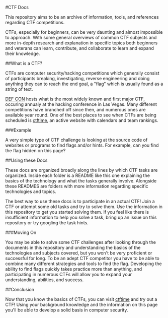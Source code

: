 #CTF Docs

This repository aims to be an archive of information, tools, and references regarding CTF competitions.

CTFs, especially for beginners, can be very daunting and almost impossible to approach. With some general overviews of common CTF subjects and more in-depth research and explanation in specific topics both beginners and veterans can learn, contribute, and collaborate to learn and expand their knowledge.

##What is a CTF?

CTFs are computer security/hacking competitions which generally consist of participants breaking, investigating, reverse engineering and doing anything they can to reach the end goal, a "flag" which is usually found as a string of text.

[DEF CON](http://en.wikipedia.org/wiki/DEF_CON) hosts what is the most widely known and first major CTF, occuring annualy at the hacking conference in Las Vegas.  Many different competitions have branched off since then, and numerous ones are available year round.  One of the best places to see when CTFs are being scheduled is [ctftime](https://ctftime.org/), an active website with calendars and team rankings.

###Example

A very simple type of CTF challenge is looking at the source code of websites or programs to find flags and/or hints.  For example, can you find the flag hidden on this page?

<!-- flag: 2_l33t_4_M3 -->

##Using these Docs

These docs are organized broadly along the lines by which CTF tasks are organized.  Inside each folder is a README like this one explaining the basics of the technology and what the tasks generally involve. Alongside these READMES are folders with more information regarding specific technologies and topics.

The best way to use these docs is to participate in an actual CTF! Join a CTF or attempt some old tasks and try to solve them.  Use the information in this repository to get you started solving them.  If you feel like there is insufficient information to help you solve a task, bring up an issue on this repository or try googling the task hints.

###Moving On

You may be able to solve some CTF challenges after looking through the documents in this repository and understanding the basics of the technologies and subjects covered, but you won't be very proficient or successful for long. To be an adept CTF competitor you have to be able to combine many different strategies and tools to find the flag.  Developing the ability to find flags quickly takes practice more than anything, and participating in numerous CTFs will allow you to expand your understanding, abilities, and success.

##Conclusion

Now that you know the basics of CTFs, you can visit [ctftime](https://ctftime.org/) and try out a CTF!  Using your background knowledge and the information on this page you'll be able to develop a solid basis in computer security.
